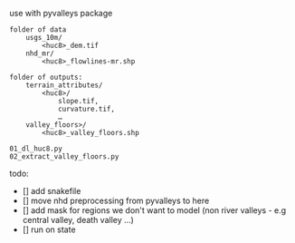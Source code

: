 use with pyvalleys package

```
folder of data
    usgs_10m/
        <huc8>_dem.tif
    nhd_mr/
        <huc8>_flowlines-mr.shp

folder of outputs:
    terrain_attributes/
        <huc8>/
            slope.tif,
            curvature.tif,
            …
    valley_floors>/
        <huc8>_valley_floors.shp
```


```
01_dl_huc8.py
02_extract_valley_floors.py
```

todo:
- [] add snakefile
- [] move nhd preprocessing from pyvalleys to here
- [] add mask for regions we don't want to model (non river valleys - e.g central valley, death valley ...)
- [] run on state
